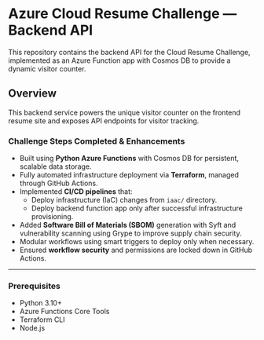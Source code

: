 # Azure Cloud Resume Challenge — Backend API

This repository contains the backend API for the Cloud Resume Challenge, implemented as an Azure Function app with Cosmos DB to provide a dynamic visitor counter.

## Overview

This backend service powers the unique visitor counter on the frontend resume site and exposes API endpoints for visitor tracking.

### Challenge Steps Completed & Enhancements

- Built using **Python Azure Functions** with Cosmos DB for persistent, scalable data storage.
- Fully automated infrastructure deployment via **Terraform**, managed through GitHub Actions.
- Implemented **CI/CD pipelines** that:
  - Deploy infrastructure (IaC) changes from `iaac/` directory.
  - Deploy backend function app only after successful infrastructure provisioning.
- Added **Software Bill of Materials (SBOM)** generation with Syft and vulnerability scanning using Grype to improve supply chain security.
- Modular workflows using smart triggers to deploy only when necessary.
- Ensured **workflow security** and permissions are locked down in GitHub Actions.

---

### Prerequisites

- Python 3.10+
- Azure Functions Core Tools
- Terraform CLI
- Node.js 

